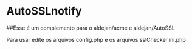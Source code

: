 # AutoSSLnotify
##Esse é um complemento para o aldejan/acme e aldejan/AutoSSL

Para usar edite os arquivos config.php e os arquivos sslChecker.ini.php
